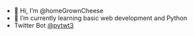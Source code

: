 - 👋 Hi, I’m @homeGrownCheese
- 🌱 I’m currently learning basic web development and Python
- Twitter Bot [@pytwt3](https://twitter.com/pytwt3)

<!---
homeGrownCheese/homeGrownCheese is a ✨ special ✨ repository because its `README.md` (this file) appears on your GitHub profile.
You can click the Preview link to take a look at your changes.
--->
